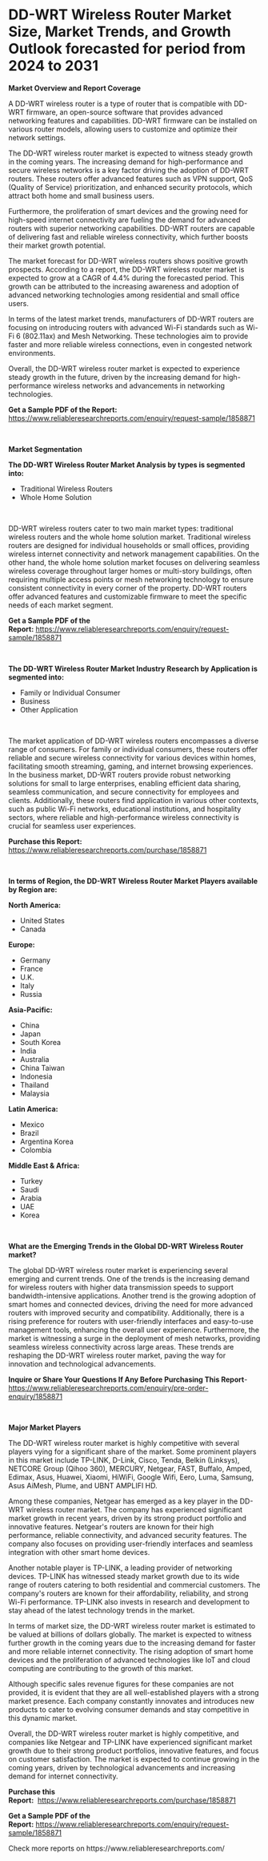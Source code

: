 <p><h1>DD-WRT Wireless Router Market Size, Market Trends, and Growth Outlook forecasted for period from 2024 to 2031</h1></p><p><strong>Market Overview and Report Coverage</strong></p>
<p><p>A DD-WRT wireless router is a type of router that is compatible with DD-WRT firmware, an open-source software that provides advanced networking features and capabilities. DD-WRT firmware can be installed on various router models, allowing users to customize and optimize their network settings.</p><p>The DD-WRT wireless router market is expected to witness steady growth in the coming years. The increasing demand for high-performance and secure wireless networks is a key factor driving the adoption of DD-WRT routers. These routers offer advanced features such as VPN support, QoS (Quality of Service) prioritization, and enhanced security protocols, which attract both home and small business users.</p><p>Furthermore, the proliferation of smart devices and the growing need for high-speed internet connectivity are fueling the demand for advanced routers with superior networking capabilities. DD-WRT routers are capable of delivering fast and reliable wireless connectivity, which further boosts their market growth potential.</p><p>The market forecast for DD-WRT wireless routers shows positive growth prospects. According to a report, the DD-WRT wireless router market is expected to grow at a CAGR of 4.4% during the forecasted period. This growth can be attributed to the increasing awareness and adoption of advanced networking technologies among residential and small office users.</p><p>In terms of the latest market trends, manufacturers of DD-WRT routers are focusing on introducing routers with advanced Wi-Fi standards such as Wi-Fi 6 (802.11ax) and Mesh Networking. These technologies aim to provide faster and more reliable wireless connections, even in congested network environments.</p><p>Overall, the DD-WRT wireless router market is expected to experience steady growth in the future, driven by the increasing demand for high-performance wireless networks and advancements in networking technologies.</p></p>
<p><strong>Get a Sample PDF of the Report:</strong> <a href="https://www.reliableresearchreports.com/enquiry/request-sample/1858871">https://www.reliableresearchreports.com/enquiry/request-sample/1858871</a></p>
<p>&nbsp;</p>
<p><strong>Market Segmentation</strong></p>
<p><strong>The DD-WRT Wireless Router Market Analysis by types is segmented into:</strong></p>
<p><ul><li>Traditional Wireless Routers</li><li>Whole Home Solution</li></ul></p>
<p>&nbsp;</p>
<p><p>DD-WRT wireless routers cater to two main market types: traditional wireless routers and the whole home solution market. Traditional wireless routers are designed for individual households or small offices, providing wireless internet connectivity and network management capabilities. On the other hand, the whole home solution market focuses on delivering seamless wireless coverage throughout larger homes or multi-story buildings, often requiring multiple access points or mesh networking technology to ensure consistent connectivity in every corner of the property. DD-WRT routers offer advanced features and customizable firmware to meet the specific needs of each market segment.</p></p>
<p><strong>Get a Sample PDF of the Report:</strong>&nbsp;<a href="https://www.reliableresearchreports.com/enquiry/request-sample/1858871">https://www.reliableresearchreports.com/enquiry/request-sample/1858871</a></p>
<p>&nbsp;</p>
<p><strong>The DD-WRT Wireless Router Market Industry Research by Application is segmented into:</strong></p>
<p><ul><li>Family or Individual Consumer</li><li>Business</li><li>Other Application</li></ul></p>
<p>&nbsp;</p>
<p><p>The market application of DD-WRT wireless routers encompasses a diverse range of consumers. For family or individual consumers, these routers offer reliable and secure wireless connectivity for various devices within homes, facilitating smooth streaming, gaming, and internet browsing experiences. In the business market, DD-WRT routers provide robust networking solutions for small to large enterprises, enabling efficient data sharing, seamless communication, and secure connectivity for employees and clients. Additionally, these routers find application in various other contexts, such as public Wi-Fi networks, educational institutions, and hospitality sectors, where reliable and high-performance wireless connectivity is crucial for seamless user experiences.</p></p>
<p><strong>Purchase this Report:</strong>&nbsp; <a href="https://www.reliableresearchreports.com/purchase/1858871">https://www.reliableresearchreports.com/purchase/1858871</a></p>
<p>&nbsp;</p>
<p><strong>In terms of Region, the DD-WRT Wireless Router Market Players available by Region are:</strong></p>
<p>
    <p> <strong> North America: </strong>
        <ul>
            <li>United States</li>
            <li>Canada</li>
        </ul>
        </p> 
    <p> <strong> Europe: </strong>
        <ul>
            <li>Germany</li>
            <li>France</li>
            <li>U.K.</li>
            <li>Italy</li>
            <li>Russia</li>
        </ul>
        </p> 
    <p> <strong> Asia-Pacific: </strong>
        <ul>
            <li>China</li>
            <li>Japan</li>
            <li>South Korea</li>
            <li>India</li>
            <li>Australia</li>
            <li>China Taiwan</li>
            <li>Indonesia</li>
            <li>Thailand</li>
            <li>Malaysia</li>
        </ul>
        </p> 
    <p> <strong> Latin America: </strong>
        <ul>
            <li>Mexico</li>
            <li>Brazil</li>
            <li>Argentina Korea</li>
            <li>Colombia</li>
        </ul>
        </p> 
    <p> <strong> Middle East & Africa: </strong>
        <ul>
            <li>Turkey</li>
            <li>Saudi</li>
            <li>Arabia</li>
            <li>UAE</li>
            <li>Korea</li>
        </ul>
    </p>
    </p>
<p>&nbsp;</p>
<p><strong>What are the Emerging Trends in the Global DD-WRT Wireless Router market?</strong></p>
<p><p>The global DD-WRT wireless router market is experiencing several emerging and current trends. One of the trends is the increasing demand for wireless routers with higher data transmission speeds to support bandwidth-intensive applications. Another trend is the growing adoption of smart homes and connected devices, driving the need for more advanced routers with improved security and compatibility. Additionally, there is a rising preference for routers with user-friendly interfaces and easy-to-use management tools, enhancing the overall user experience. Furthermore, the market is witnessing a surge in the deployment of mesh networks, providing seamless wireless connectivity across large areas. These trends are reshaping the DD-WRT wireless router market, paving the way for innovation and technological advancements.</p></p>
<p><strong>Inquire or Share Your Questions If Any Before Purchasing This Report</strong>- <a href="https://www.reliableresearchreports.com/enquiry/pre-order-enquiry/1858871">https://www.reliableresearchreports.com/enquiry/pre-order-enquiry/1858871</a></p>
<p>&nbsp;</p>
<p><strong>Major Market Players</strong></p>
<p><p>The DD-WRT wireless router market is highly competitive with several players vying for a significant share of the market. Some prominent players in this market include TP-LINK, D-Link, Cisco, Tenda, Belkin (Linksys), NETCORE Group (Qihoo 360), MERCURY, Netgear, FAST, Buffalo, Amped, Edimax, Asus, Huawei, Xiaomi, HiWiFi, Google Wifi, Eero, Luma, Samsung, Asus AiMesh, Plume, and UBNT AMPLIFI HD.</p><p>Among these companies, Netgear has emerged as a key player in the DD-WRT wireless router market. The company has experienced significant market growth in recent years, driven by its strong product portfolio and innovative features. Netgear's routers are known for their high performance, reliable connectivity, and advanced security features. The company also focuses on providing user-friendly interfaces and seamless integration with other smart home devices.</p><p>Another notable player is TP-LINK, a leading provider of networking devices. TP-LINK has witnessed steady market growth due to its wide range of routers catering to both residential and commercial customers. The company's routers are known for their affordability, reliability, and strong Wi-Fi performance. TP-LINK also invests in research and development to stay ahead of the latest technology trends in the market.</p><p>In terms of market size, the DD-WRT wireless router market is estimated to be valued at billions of dollars globally. The market is expected to witness further growth in the coming years due to the increasing demand for faster and more reliable internet connectivity. The rising adoption of smart home devices and the proliferation of advanced technologies like IoT and cloud computing are contributing to the growth of this market.</p><p>Although specific sales revenue figures for these companies are not provided, it is evident that they are all well-established players with a strong market presence. Each company constantly innovates and introduces new products to cater to evolving consumer demands and stay competitive in this dynamic market.</p><p>Overall, the DD-WRT wireless router market is highly competitive, and companies like Netgear and TP-LINK have experienced significant market growth due to their strong product portfolios, innovative features, and focus on customer satisfaction. The market is expected to continue growing in the coming years, driven by technological advancements and increasing demand for internet connectivity.</p></p>
<p><strong>Purchase this Report:</strong>&nbsp;&nbsp;<a href="https://www.reliableresearchreports.com/purchase/1858871">https://www.reliableresearchreports.com/purchase/1858871</a></p>
<p></p>
<p><strong>Get a Sample PDF of the Report:</strong>&nbsp;<a href="https://www.reliableresearchreports.com/enquiry/request-sample/1858871">https://www.reliableresearchreports.com/enquiry/request-sample/1858871</a></p>
<p>Check more reports on https://www.reliableresearchreports.com/</p>